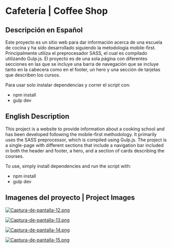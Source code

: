 # Cafetería | Coffee Shop

## Descripción en Español

Este proyecto es un sitio web para dar información acerca de una escuela de cocina y ha sido desarrollado siguiendo la metodología mobile-first. Principalmente utiliza el preprocesador SASS, el cual es compilado utilizando Gulp.js. El proyecto es de una sola página con diferentes secciones en las que se incluye una barra de navegación que se incluye tanto en la cabecera como en el footer, un hero y una sección de tarjetas que describen los cursos.

Para usar solo instalar dependencias y correr el script con:
- npm install
- gulp dev

## English Description
This project is a website to provide information about a cooking school and has been developed following the mobile-first methodology. It primarily uses the SASS preprocessor, which is compiled using Gulp.js. The project is a single-page with different sections that include a navigation bar included in both the header and footer, a hero, and a section of cards describing the courses.

To use, simply install dependencies and run the script with:
- npm install
- gulp dev

## Imagenes del proyecto | Project Images

[![Captura-de-pantalla-12.png](https://i.postimg.cc/R0ZXVdVk/Captura-de-pantalla-12.png)](https://postimg.cc/3kzgtgG1)

[![Captura-de-pantalla-13.png](https://i.postimg.cc/pLxs3RNX/Captura-de-pantalla-13.png)](https://postimg.cc/hfy8dFPH)

[![Captura-de-pantalla-14.png](https://i.postimg.cc/qRtw27KQ/Captura-de-pantalla-14.png)](https://postimg.cc/CBgbgSmf)

[![Captura-de-pantalla-15.png](https://i.postimg.cc/LsQvqPJn/Captura-de-pantalla-15.png)](https://postimg.cc/sBS5qv9r)


